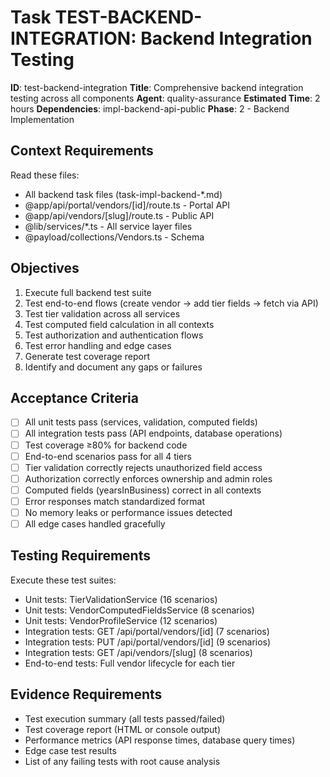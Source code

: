 # Task TEST-BACKEND-INTEGRATION: Backend Integration Testing

**ID**: test-backend-integration
**Title**: Comprehensive backend integration testing across all components
**Agent**: quality-assurance
**Estimated Time**: 2 hours
**Dependencies**: impl-backend-api-public
**Phase**: 2 - Backend Implementation

## Context Requirements

Read these files:
- All backend task files (task-impl-backend-*.md)
- @app/api/portal/vendors/[id]/route.ts - Portal API
- @app/api/vendors/[slug]/route.ts - Public API
- @lib/services/*.ts - All service layer files
- @payload/collections/Vendors.ts - Schema

## Objectives

1. Execute full backend test suite
2. Test end-to-end flows (create vendor → add tier fields → fetch via API)
3. Test tier validation across all services
4. Test computed field calculation in all contexts
5. Test authorization and authentication flows
6. Test error handling and edge cases
7. Generate test coverage report
8. Identify and document any gaps or failures

## Acceptance Criteria

- [ ] All unit tests pass (services, validation, computed fields)
- [ ] All integration tests pass (API endpoints, database operations)
- [ ] Test coverage ≥80% for backend code
- [ ] End-to-end scenarios pass for all 4 tiers
- [ ] Tier validation correctly rejects unauthorized field access
- [ ] Authorization correctly enforces ownership and admin roles
- [ ] Computed fields (yearsInBusiness) correct in all contexts
- [ ] Error responses match standardized format
- [ ] No memory leaks or performance issues detected
- [ ] All edge cases handled gracefully

## Testing Requirements

Execute these test suites:
- Unit tests: TierValidationService (16 scenarios)
- Unit tests: VendorComputedFieldsService (8 scenarios)
- Unit tests: VendorProfileService (12 scenarios)
- Integration tests: GET /api/portal/vendors/[id] (7 scenarios)
- Integration tests: PUT /api/portal/vendors/[id] (9 scenarios)
- Integration tests: GET /api/vendors/[slug] (8 scenarios)
- End-to-end tests: Full vendor lifecycle for each tier

## Evidence Requirements

- Test execution summary (all tests passed/failed)
- Test coverage report (HTML or console output)
- Performance metrics (API response times, database query times)
- Edge case test results
- List of any failing tests with root cause analysis
